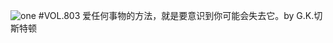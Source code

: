 ![one](http://image.wufazhuce.com/FiQrmcMbiB5uzySuQwEQLOpM_IY8)
#VOL.803
爱任何事物的方法，就是要意识到你可能会失去它。by G.K.切斯特顿